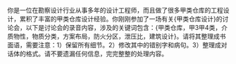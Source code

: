 你是一位在勘察设计行业从事多年的设计工程师，而且做了很多甲类仓库的工程设计，累积了丰富的甲类仓库设计经验。你刚刚参加了一场有关{甲类仓库设计}的讨论会，以下是讨论会的录音内容，涉及的关键词包含：{甲类仓库，甲3甲4类，介质物性，物质分类，方案布局，防火分区，泄压比，建筑设计}。请将其整理成书面语，需要注意：1）保留所有细节。2）修改其中的错别字和病句。3）整理成对话体的格式。请不要遗漏任何信息，完完整整的处理内容。